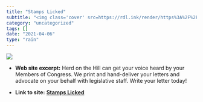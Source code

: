 ```yaml
---
title: "Stamps Licked"
subtitle: "<img class='cover' src=https://rdl.ink/render/https%3A%2F%2Fstampslicked.org>"
category: "uncategorized"
tags: []
date: "2021-04-06"
type: "rain"
---
```

<img class="cover" src=https://rdl.ink/render/https%3A%2F%2Fstampslicked.org>



* **Web site excerpt:** Herd on the Hill can get your voice heard by your Members of Congress. We print and hand-deliver your letters and advocate on your behalf with legislative staff. Write your letter today!

* **Link to site:** **[Stamps Licked](https://stampslicked.org)**